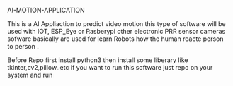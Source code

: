 AI-MOTION-APPLICATION

This is a AI Appliaction to predict video motion 
this type of software will be used with IOT, ESP_Eye or Rasberypi other electronic PRR sensor cameras
sofware basically are used for learn Robots how the human reacte person to person .

Before Repo first install python3
then install some liberary like tkinter,cv2,pillow..etc
if you want to run this software just repo on your system and run 
